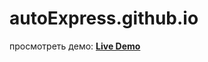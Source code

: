 # autoExpress.github.io

просмотреть демо:
**[Live Demo](https://beast1309.github.io/gamingWebsite.github.io/)**
